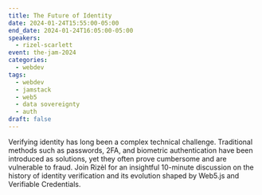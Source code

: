 ```yaml
---
title: The Future of Identity
date: 2024-01-24T15:55:00-05:00
end_date: 2024-01-24T16:05:00-05:00
speakers:
  - rizel-scarlett
event: the-jam-2024
categories:
  - webdev
tags:
  - webdev
  - jamstack
  - web5
  - data sovereignty
  - auth
draft: false
---
```


Verifying identity has long been a complex technical challenge. Traditional methods such as passwords, 2FA, and biometric authentication have been introduced as solutions, yet they often prove cumbersome and are vulnerable to fraud. Join Rizèl for an insightful 10-minute discussion on the history of identity verification and its evolution shaped by Web5.js and Verifiable Credentials.